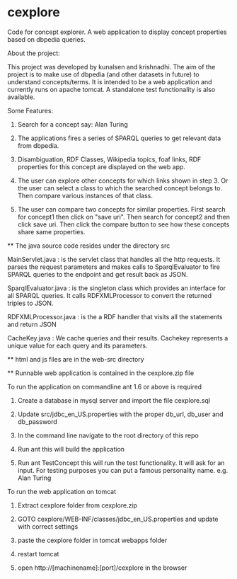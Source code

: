# cexplore
Code for concept explorer. A web application to display concept properties based on dbpedia queries.

About the project:

This project was developed by kunalsen and krishnadhi. The aim of the project is to make use of dbpedia (and other datasets in future)
to understand concepts/terms. It is intended to be a web application and currently runs on apache tomcat. A standalone 
test functionality is also available. 

Some Features:


1. Search for a concept say: Alan Turing

2. The applications fires a series of SPARQL queries to get relevant data from dbpedia.

3. Disambiguation, RDF Classes, Wikipedia topics, foaf links, RDF properties for this concept are displayed on the web app.

4. The user can explore other concepts for which links shown in step 3. Or the user can select a class to which the searched concept belongs to. Then compare various instances of that class.

5. The user can compare two concepts for similar properties. First search for concept1 then click on "save uri". 
Then search for concept2 and then click save uri. Then click the compare button to see how these concepts share same properties.


** The java source code resides under the directory src

MainServlet.java : is the servlet class that handles all the http requests. It parses the request parameters and makes calls to SparqlEvaluator to fire SPARQL queries to the endpoint and get result back as JSON.

SparqlEvaluator.java : is the singleton class which provides an interface for all SPARQL queries. It calls RDFXMLProcessor to convert the returned triples to JSON.

RDFXMLProcessor.java : is the a RDF handler that visits all the statements and return JSON

CacheKey.java : We cache queries and their results. Cachekey represents a unique value for each query and its parameters.

** html and js files are in the web-src directory

** Runnable web application is contained in the cexplore.zip file

To run the application on commandline ant 1.6 or above is required

1. Create a database in mysql server and import the file cexplore.sql

2. Update src/jdbc_en_US.properties with the proper db_url, db_user and db_password

3. In the command line navigate to the root directory of this repo

4. Run ant 
    this will build the application

5. Run ant TestConcept
    this will run the test functionality. It will ask for an input. For testing purposes you can put a famous personality name.
    e.g. Alan Turing
    
    
To run the web application on tomcat

1. Extract cexplore folder from cexplore.zip

2. GOTO cexplore/WEB-INF/classes/jdbc_en_US.properties and update with correct settings

3. paste the cexplore folder in tomcat webapps folder

4. restart tomcat

5. open http://[machinename]:[port]/cexplore in the browser
